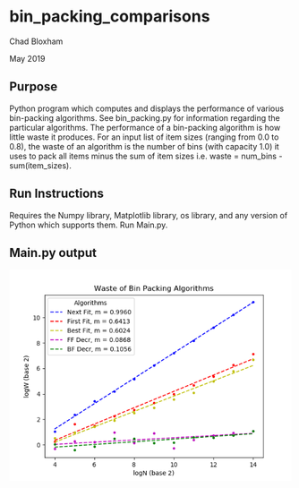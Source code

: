 # bin_packing_comparisons
Chad Bloxham

May 2019

## Purpose
Python program which computes and displays the performance of various bin-packing algorithms. See bin_packing.py for information regarding the particular algorithms. The performance of a bin-packing algorithm is how little waste it produces. For an input list of item sizes (ranging from 0.0 to 0.8), the waste of an algorithm is the number of bins (with capacity 1.0) it uses to pack all items minus the sum of item sizes i.e. waste = num_bins - sum(item_sizes).

## Run Instructions
Requires the Numpy library, Matplotlib library, os library, and any version of Python which supports them. Run Main.py.

## Main.py output
![waste plot](https://github.com/chadbloxham/bin_packing_comparisons/blob/master/waste_plot.png)
